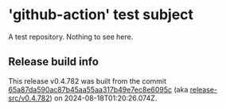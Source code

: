 # 'github-action' test subject

A test repository. Nothing to see here.


## Release build info

This release v0.4.782 was built from the commit [65a87da590ac87b45aa55aa317b49e7ec8e6095c](https://github.com/kattecon/gh-release-test-ga/tree/65a87da590ac87b45aa55aa317b49e7ec8e6095c) (aka [release-src/v0.4.782](https://github.com/kattecon/gh-release-test-ga/tree/release-src/v0.4.782)) on 2024-08-18T01:20:26.074Z.
        